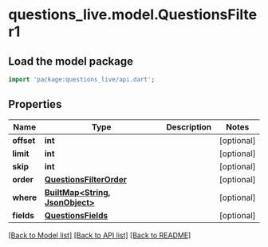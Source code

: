 # questions_live.model.QuestionsFilter1

## Load the model package
```dart
import 'package:questions_live/api.dart';
```

## Properties
Name | Type | Description | Notes
------------ | ------------- | ------------- | -------------
**offset** | **int** |  | [optional] 
**limit** | **int** |  | [optional] 
**skip** | **int** |  | [optional] 
**order** | [**QuestionsFilterOrder**](QuestionsFilterOrder.md) |  | [optional] 
**where** | [**BuiltMap&lt;String, JsonObject&gt;**](JsonObject.md) |  | [optional] 
**fields** | [**QuestionsFields**](QuestionsFields.md) |  | [optional] 

[[Back to Model list]](../README.md#documentation-for-models) [[Back to API list]](../README.md#documentation-for-api-endpoints) [[Back to README]](../README.md)


